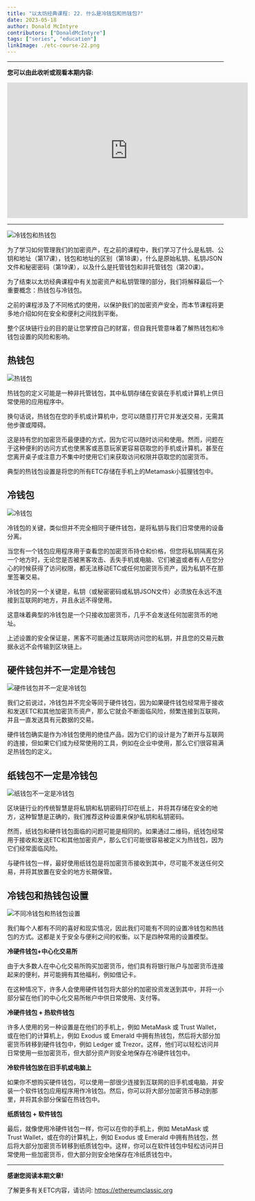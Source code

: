 ```yaml
---
title: "以太坊经典课程: 22. 什么是冷钱包和热钱包?"
date: 2023-05-18
author: Donald McIntyre
contributors: ["DonaldMcIntyre"]
tags: ["series", "education"]
linkImage: ./etc-course-22.png
---
```


---
**您可以由此收听或观看本期内容:**

<iframe width="560" height="315" src="https://www.youtube.com/embed/6pwLR-0H3Jw" title="YouTube video player" frameborder="0" allow="accelerometer; autoplay; clipboard-write; encrypted-media; gyroscope; picture-in-picture; web-share" allowfullscreen></iframe>

---

![冷钱包和热钱包](./1.png)


为了学习如何管理我们的加密资产，在之前的课程中，我们学习了什么是私钥、公钥和地址（第17课），钱包和地址的区别（第18课），什么是原始私钥、私钥JSON文件和秘密密码（第19课），以及什么是托管钱包和非托管钱包（第20课）。

为了结束以太坊经典课程中有关加密资产和私钥管理的部分，我们将解释最后一个重要概念：热钱包与冷钱包。

之前的课程涉及了不同格式的使用，以保护我们的加密资产安全，而本节课程将更多地介绍如何在安全和便利之间找到平衡。

整个区块链行业的目的是让您掌控自己的财富，但自我托管意味着了解热钱包和冷钱包设置的风险和影响。

## 热钱包

![热钱包](./2.png)

热钱包的定义可能是一种非托管钱包，其中私钥存储在安装在手机或计算机上供日常使用的应用程序中。

换句话说，热钱包在您的手机或计算机中，您可以随意打开它并发送交易，无需其他步骤或障碍。

这是持有您的加密货币最便捷的方式，因为它可以随时访问和使用。然而，问题在于这种便利的访问方式也使黑客或恶意玩家更容易窃取您的手机或计算机，甚至在您离开桌子或注意力不集中时使用它们来获取访问权限并窃取您的加密货币。

典型的热钱包设置是将您的所有ETC存储在手机上的Metamask小狐狸钱包中。

## 冷钱包

![冷钱包](./3.png)

冷钱包的关键，类似但并不完全相同于硬件钱包，是将私钥与我们日常使用的设备分离。

当您有一个钱包应用程序用于查看您的加密货币持仓和价格，但您将私钥隔离在另一个地方时，无论您是否被黑客攻击、丢失手机或电脑、它们被盗或者有人在您分心的时候获得了访问权限，都无法移动ETC或任何加密货币资产，因为私钥不在那里签署交易。

冷钱包的另一个关键是，私钥（或秘密密码或私钥JSON文件）必须放在永远不连接到互联网的地方，并且永远不得使用。

这意味着典型的冷钱包是一个只接收加密货币，几乎不会发送任何加密货币的地址。

上述设置的安全保证是，黑客不可能通过互联网访问您的私钥，并且您的交易元数据永远不会传输到区块链上。

## 硬件钱包并不一定是冷钱包

![硬件钱包并不一定是冷钱包](./4.png)

我们之前说过，冷钱包并不完全等同于硬件钱包，因为如果硬件钱包经常用于接收和发送ETC和其他加密货币资产，那么它就会不断面临风险，频繁连接到互联网，并且一直发送具有元数据的交易。

硬件钱包确实是作为冷钱包使用的绝佳产品，因为它们的设计是为了断开与互联网的连接，但如果它们成为经常使用的工具，例如在企业中使用，那么它们很容易满足热钱包的定义。

## 纸钱包不一定是冷钱包

![纸钱包不一定是冷钱包](./5.png)

区块链行业的传统智慧是将私钥和私钥密码打印在纸上，并将其存储在安全的地方，这种智慧是正确的，我们推荐这种设置来保护私钥和私钥密码。

然而，纸钱包和硬件钱包面临的问题可能是相同的。如果通过二维码，纸钱包经常用于接收和发送ETC和其他加密资产，那么它们可能很容易被定义为热钱包，因为它们经常面临风险。

与硬件钱包一样，最好使用纸钱包是将加密货币接收到其中，尽可能不发送任何交易，并将其放置在安全的地方长期保管。

## 冷钱包和热钱包设置

![不同冷钱包和热钱包设置](./6.png)

我们每个人都有不同的喜好和现实情况，因此我们可能有不同的设置冷钱包和热钱包的方式。这都是关于安全与便利之间的权衡。以下是四种常用的设置模型。

**冷硬件钱包+中心化交易所**

由于大多数人在中心化交易所购买加密货币，他们具有将银行账户与加密货币连接起来的便利，并可能拥有其他福利，例如借记卡。

在这种情况下，许多人会使用硬件钱包将大部分的加密投资发送到其中，并将一小部分留在他们的中心化交易所帐户中供日常使用、支付等。

**冷硬件钱包 + 热软件钱包**

许多人使用的另一种设置是在他们的手机上，例如 MetaMask 或 Trust Wallet，或在他们的计算机上，例如 Exodus 或 Emerald 中拥有热钱包，然后将大部分加密货币转移到硬件钱包中，例如 Ledger 或 Trezor。这样，他们可以轻松访问并日常使用一些加密货币，但大部分资产则安全地保存在冷硬件钱包中。

**冷软件钱包放在旧手机或电脑上**

如果你不想购买硬件钱包，可以使用一部很少连接到互联网的旧手机或电脑，并安装一个软件钱包应用程序用作冷钱包。然后，你可以将大部分加密货币移动到那里，并将其余部分保留在热钱包中。

**纸质钱包 + 软件钱包**

最后，就像使用冷硬件钱包一样，你可以在你的手机上，例如 MetaMask 或 Trust Wallet，或在你的计算机上，例如 Exodus 或 Emerald 中拥有热钱包，然后将大部分加密货币转移到纸质钱包中。这样，你可以在软件钱包中轻松访问并日常使用一些加密货币，但大部分则安全地保存在冷纸质钱包中。

---

**感谢您阅读本期文章!**

了解更多有关ETC内容，请访问: https://ethereumclassic.org
